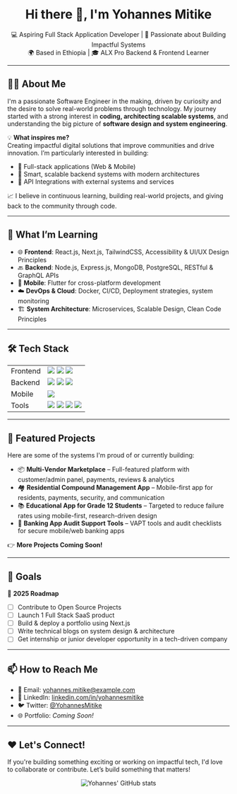<h1 align="center">Hi there 👋, I'm Yohannes Mitike</h1>

<p align="center">
  💻 Aspiring Full Stack Application Developer | 🚀 Passionate about Building Impactful Systems <br>
  🌍 Based in Ethiopia | 🎓 ALX Pro Backend & Frontend Learner
</p>

---

## 👨‍💻 About Me

I'm a passionate Software Engineer in the making, driven by curiosity and the desire to solve real-world problems through technology. My journey started with a strong interest in **coding, architecting scalable systems**, and understanding the big picture of **software design and system engineering**.

💡 **What inspires me?**  
Creating impactful digital solutions that improve communities and drive innovation. I’m particularly interested in building:

- 🔗 Full-stack applications (Web & Mobile)
- 🧠 Smart, scalable backend systems with modern architectures
- 🔄 API Integrations with external systems and services

📈 I believe in continuous learning, building real-world projects, and giving back to the community through code.

---

## 🧠 What I’m Learning

- 🌐 **Frontend**: React.js, Next.js, TailwindCSS, Accessibility & UI/UX Design Principles  
- 🔙 **Backend**: Node.js, Express.js, MongoDB, PostgreSQL, RESTful & GraphQL APIs  
- 📱 **Mobile**: Flutter for cross-platform development  
- ☁️ **DevOps & Cloud**: Docker, CI/CD, Deployment strategies, system monitoring  
- 🏗️ **System Architecture**: Microservices, Scalable Design, Clean Code Principles

---

## 🛠️ Tech Stack

<table>
<tr>
  <td>Frontend</td>
  <td><img src="https://img.shields.io/badge/React-20232A?style=for-the-badge&logo=react&logoColor=61DAFB"/> 
      <img src="https://img.shields.io/badge/Next-black?style=for-the-badge&logo=next.js&logoColor=white"/>
      <img src="https://img.shields.io/badge/TailwindCSS-38B2AC?style=for-the-badge&logo=tailwind-css&logoColor=white"/>
  </td>
</tr>
<tr>
  <td>Backend</td>
  <td><img src="https://img.shields.io/badge/Node.js-339933?style=for-the-badge&logo=nodedotjs&logoColor=white"/> 
      <img src="https://img.shields.io/badge/Express.js-black?style=for-the-badge&logo=express&logoColor=white"/>
      <img src="https://img.shields.io/badge/PostgreSQL-4169E1?style=for-the-badge&logo=postgresql&logoColor=white"/>
  </td>
</tr>
<tr>
  <td>Mobile</td>
  <td><img src="https://img.shields.io/badge/Flutter-02569B?style=for-the-badge&logo=flutter&logoColor=white"/></td>
</tr>
<tr>
  <td>Tools</td>
  <td><img src="https://img.shields.io/badge/Git-F05032?style=for-the-badge&logo=git&logoColor=white"/>
      <img src="https://img.shields.io/badge/GitHub-181717?style=for-the-badge&logo=github&logoColor=white"/>
      <img src="https://img.shields.io/badge/Postman-FF6C37?style=for-the-badge&logo=postman&logoColor=white"/>
      <img src="https://img.shields.io/badge/Docker-2496ED?style=for-the-badge&logo=docker&logoColor=white"/>
  </td>
</tr>
</table>

---

## 🧩 Featured Projects

Here are some of the systems I'm proud of or currently building:

- 📦 **Multi-Vendor Marketplace** – Full-featured platform with customer/admin panel, payments, reviews & analytics  
- 🏘️ **Residential Compound Management App** – Mobile-first app for residents, payments, security, and communication  
- 📚 **Educational App for Grade 12 Students** – Targeted to reduce failure rates using mobile-first, research-driven design  
- 🔐 **Banking App Audit Support Tools** – VAPT tools and audit checklists for secure mobile/web banking apps

👉 **More Projects Coming Soon!**

---

## 🧭 Goals

🎯 **2025 Roadmap**  
- [ ] Contribute to Open Source Projects  
- [ ] Launch 1 Full Stack SaaS product  
- [ ] Build & deploy a portfolio using Next.js  
- [ ] Write technical blogs on system design & architecture  
- [ ] Get internship or junior developer opportunity in a tech-driven company

---

## 📫 How to Reach Me

- 📧 Email: [yohannes.mitike@example.com](mailto:yohannes.mitike@example.com)
- 💼 LinkedIn: [linkedin.com/in/yohannesmitike](https://linkedin.com/in/yohannesmitike)
- 🐦 Twitter: [@YohannesMitike](https://twitter.com/YohannesMitike)  
- 🌐 Portfolio: _Coming Soon!_

---

## ❤️ Let's Connect!

If you're building something exciting or working on impactful tech, I'd love to collaborate or contribute. Let’s build something that matters!

<p align="center">
  <img src="https://github-readme-stats.vercel.app/api?username=yohannesmitike&show_icons=true&theme=radical" alt="Yohannes' GitHub stats"/>
</p>

